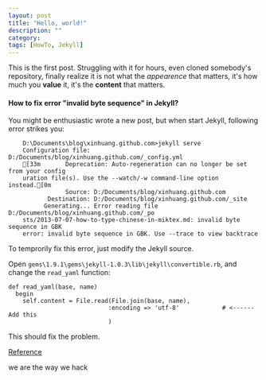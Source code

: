 ```yaml
---
layout: post
title: "Hello, world!"
description: ""
category:
tags: [HowTo, Jekyll]
---
```


This is the first post. Struggling with it for hours, even cloned somebody's
repository, finally realize it is not what the *appearence* that matters, it's
how much you **value** it, it's the **content** that matters.

#### How to fix error "invalid byte sequence" in Jekyll?

You might be enthusiastic wrote a new post, but when start Jekyll, following
error strikes you:

```
	D:\Documents\blog\xinhuang.github.com>jekyll serve
	Configuration file: D:/Documents/blog/xinhuang.github.com/_config.yml
	[33m       Deprecation: Auto-regeneration can no longer be set from your config
	uration file(s). Use the --watch/-w command-line option instead.[0m
	            Source: D:/Documents/blog/xinhuang.github.com
	       Destination: D:/Documents/blog/xinhuang.github.com/_site
	      Generating... Error reading file D:/Documents/blog/xinhuang.github.com/_po
	sts/2013-07-07-how-to-type-chinese-in-miktex.md: invalid byte sequence in GBK
	error: invalid byte sequence in GBK. Use --trace to view backtrace
```

To temprorily fix this error, just modify the Jekyll source.

Open `gems\1.9.1\gems\jekyll-1.0.3\lib\jekyll\convertible.rb`, and change the
`read_yaml` function:

    def read_yaml(base, name)
      begin
        self.content = File.read(File.join(base, name),
                                :encoding => 'utf-8'            # <------Add this
                                )

This should fix the problem.

[Reference](http://liufeiyu.cn/github/2012/12/04/how-to-use-git-to-post-articles.html)

we are the way we hack
